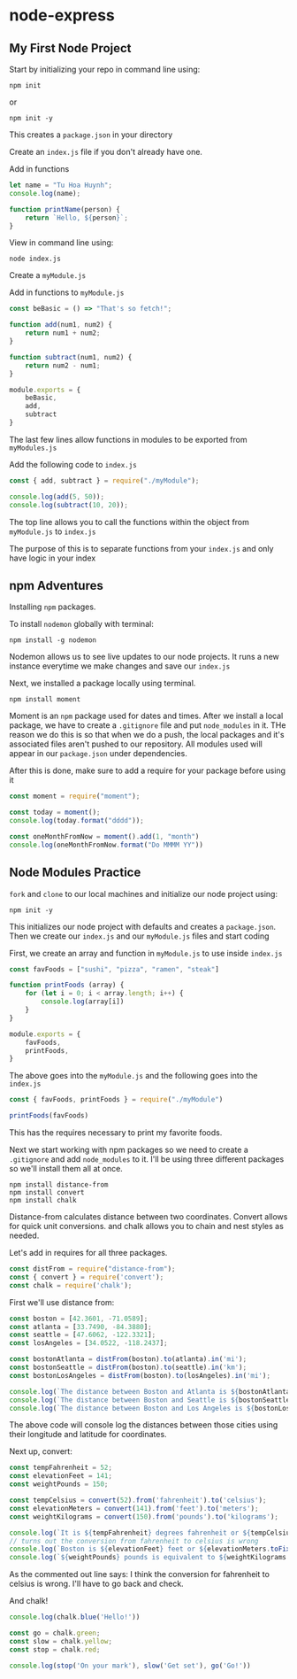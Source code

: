 # node-express

## My First Node Project

Start by initializing your repo in command line using:
```text
npm init
```
or
```text
npm init -y
```
This creates a `package.json` in your directory

Create an `index.js` file if you don't already have one.

Add in functions

```js
let name = "Tu Hoa Huynh";
console.log(name);

function printName(person) {
    return `Hello, ${person}`;
}
```

View in command line using:
```text
node index.js
```

Create a `myModule.js`

Add in functions to `myModule.js`

```js
const beBasic = () => "That's so fetch!";

function add(num1, num2) {
    return num1 + num2;
}

function subtract(num1, num2) {
    return num2 - num1;
}

module.exports = {
    beBasic,
    add,
    subtract
}
```

The last few lines allow functions in modules to be exported from `myModules.js`

Add the following code to `index.js`
```js
const { add, subtract } = require("./myModule");

console.log(add(5, 50));
console.log(subtract(10, 20));
```

The top line allows you to call the functions within the object from `myModule.js` to `index.js`

The purpose of this is to separate functions from your `index.js` and only have logic in your index

## npm Adventures

Installing `npm` packages.

To install `nodemon` globally with terminal:
```text
npm install -g nodemon
```
Nodemon allows us to see live updates to our node projects. It runs a new instance everytime we make changes and save our `index.js`

Next, we installed a package locally using terminal.
```text
npm install moment
```

Moment is an `npm` package used for dates and times. After we install a local package, we have to create a `.gitignore` file and put `node_modules` in it. THe reason we do this is so that when we do a push, the local packages and it's associated files aren't pushed to our repository. All modules used will appear in our `package.json` under dependencies.

After this is done, make sure to add a require for your package before using it

```js
const moment = require("moment");

const today = moment();
console.log(today.format("dddd"));

const oneMonthFromNow = moment().add(1, "month")
console.log(oneMonthFromNow.format("Do MMMM YY"))
```

## Node Modules Practice

`fork` and `clone` to our local machines and initialize our node project using:
```text
npm init -y
```
This initializes our node project with defaults and creates a `package.json`. Then we create our `index.js` and our `myModule.js` files and start coding

First, we create an array and function in `myModule.js` to use inside `index.js`
```js
const favFoods = ["sushi", "pizza", "ramen", "steak"]

function printFoods (array) {
    for (let i = 0; i < array.length; i++) {
        console.log(array[i])
    }
}

module.exports = {
    favFoods,
    printFoods,
}
```
The above goes into the `myModule.js` and the following goes into the `index.js`
```js
const { favFoods, printFoods } = require("./myModule")

printFoods(favFoods)
```
This has the requires necessary to print my favorite foods.

Next we start working with npm packages so we need to create a `.gitignore` and add `node_modules` to it. I'll be using three different packages so we'll install them all at once.
```text
npm install distance-from
npm install convert
npm install chalk
```
Distance-from calculates distance between two coordinates. Convert allows for quick unit conversions. and chalk allows you to chain and nest styles as needed.

Let's add in requires for all three packages.
```js
const distFrom = require("distance-from");
const { convert } = require('convert');
const chalk = require('chalk');
```
First we'll use distance from:
```js
const boston = [42.3601, -71.0589];
const atlanta = [33.7490, -84.3880];
const seattle = [47.6062, -122.3321];
const losAngeles = [34.0522, -118.2437];

const bostonAtlanta = distFrom(boston).to(atlanta).in('mi');
const bostonSeattle = distFrom(boston).to(seattle).in('km');
const bostonLosAngeles = distFrom(boston).to(losAngeles).in('mi');

console.log(`The distance between Boston and Atlanta is ${bostonAtlanta.toFixed(2)} miles`);
console.log(`The distance between Boston and Seattle is ${bostonSeattle.toFixed(2)} kilometers`);
console.log(`The distance between Boston and Los Angeles is ${bostonLosAngeles.toFixed(2)} miles`);
```
The above code will console log the distances between those cities using their longitude and latitude for coordinates.

Next up, convert:
```js
const tempFahrenheit = 52;
const elevationFeet = 141;
const weightPounds = 150;

const tempCelsius = convert(52).from('fahrenheit').to('celsius');
const elevationMeters = convert(141).from('feet').to('meters');
const weightKilograms = convert(150).from('pounds').to('kilograms');

console.log(`It is ${tempFahrenheit} degrees fahrenheit or ${tempCelsius.toFixed(2)} degrees celsius in Boston right now`);
// turns out the conversion from fahrenheit to celsius is wrong
console.log(`Boston is ${elevationFeet} feet or ${elevationMeters.toFixed(2)} meters above sea level`);
console.log(`${weightPounds} pounds is equivalent to ${weightKilograms.toFixed(2)} kilograms`);
```
As the commented out line says: I think the conversion for fahrenheit to celsius is wrong. I'll have to go back and check.

And chalk!
```js
console.log(chalk.blue('Hello!'))

const go = chalk.green;
const slow = chalk.yellow;
const stop = chalk.red;

console.log(stop('On your mark'), slow('Get set'), go('Go!'))
```
